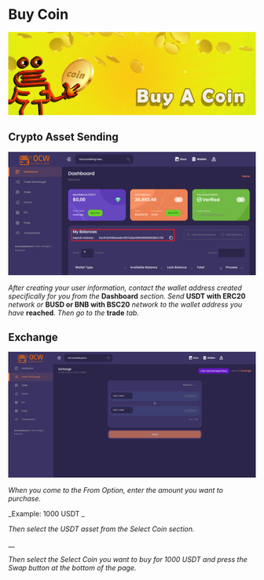 # Buy Coin

![Please make sure that the crypto wallet addresses you send and withdraw from are correct.](<.gitbook/assets/1415x475  - Banner- buy a coin.jpg>)

## Crypto Asset Sending



![](<.gitbook/assets/1 (1).png>)

_After creating your user information, contact the wallet address created specifically for you from_ _the_ **Dashboard** _section. Send_ **USDT with ERC20** _network or_ **BUSD or BNB with BSC20** _network to the wallet address you have_ **reached**. _Then go to the_ **trade** _tab._

## Exchange&#x20;

![](<.gitbook/assets/2 (1) (1).png>)

_When you come to the From Option, enter the amount you want to purchase._

_Example: 1000 USDT _

_Then select the USDT asset from the Select Coin section._

__

_Then select the Select Coin you want to buy for 1000 USDT and press the Swap button at the bottom of the page._

